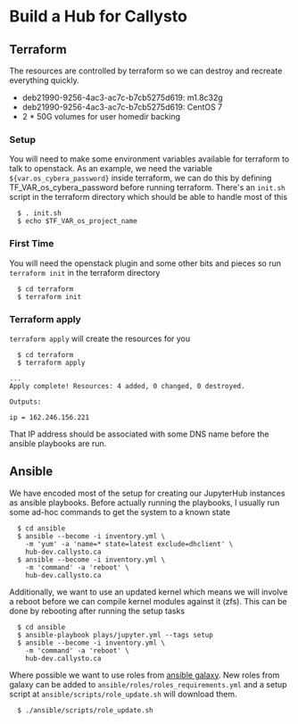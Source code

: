 # Build a Hub for Callysto

## Terraform
The resources are controlled by terraform so we can destroy and recreate
everything quickly.
 
 * deb21990-9256-4ac3-ac7c-b7cb5275d619: m1.8c32g
 * deb21990-9256-4ac3-ac7c-b7cb5275d619: CentOS 7
 * 2 * 50G volumes for user homedir backing

### Setup
You will need to make some environment variables available for terraform to talk
to openstack. As an example, we need the variable `${var.os_cybera_password}`
inside terraform, we can do this by defining TF_VAR_os_cybera_password before
running terraform. There's an `init.sh` script in the terraform directory which
should be able to handle most of this
```
  $ . init.sh
  $ echo $TF_VAR_os_project_name
```


### First Time
You will need the openstack plugin and some other bits and pieces so run
`terraform init` in the terraform directory
```
  $ cd terraform
  $ terraform init
```

### Terraform apply
`terraform apply` will create the resources for you
```
  $ cd terraform
  $ terraform apply

...
Apply complete! Resources: 4 added, 0 changed, 0 destroyed.

Outputs:

ip = 162.246.156.221
```
That IP address should be associated with some DNS name before the ansible
playbooks are run.


## Ansible

We have encoded most of the setup for creating our JupyterHub instances as
ansible playbooks. Before actually running the playbooks, I usually run some
ad-hoc commands to get the system to a known state
```
  $ cd ansible
  $ ansible --become -i inventory.yml \ 
    -m 'yum' -a 'name=* state=latest exclude=dhclient' \
    hub-dev.callysto.ca
  $ ansible --become -i inventory.yml \
    -m 'command' -a 'reboot' \
    hub-dev.callysto.ca
```

Additionally, we want to use an updated kernel which means we will involve a
reboot before we can compile kernel modules against it (zfs). This can be done
by rebooting after running the setup tasks
```
  $ cd ansible
  $ ansible-playbook plays/jupyter.yml --tags setup
  $ ansible --become -i inventory.yml \
    -m 'command' -a 'reboot' \
    hub-dev.callysto.ca
```

Where possible we want to use roles from [ansible
galaxy](https://galaxy.ansible.com). New roles from galaxy can be added to
`ansible/roles/roles_requirements.yml` and a setup script at
`ansible/scripts/role_update.sh` will download them.

```
  $ ./ansible/scripts/role_update.sh
```
